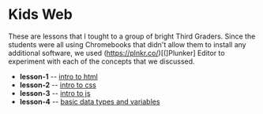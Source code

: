# Kids Web
These are lessons that I tought to a group of bright Third Graders. Since the students were all using Chromebooks that didn't allow them to install any additional software, we used (https://plnkr.co/)[(]Plunker] Editor to experiment with each of the concepts that we discussed.

* **lesson-1** -- [intro to html](lesson-1/README.md)
* **lesson-2** -- [intro to css](lesson-2/README.md)
* **lesson-3** -- [intro to js](lesson-3/README.md)
* **lesson-4** -- [basic data types and variables](lesson-4/README.md)
